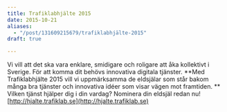 ```yaml
---
title: Trafiklabhjälte 2015
date: 2015-10-21
aliases:
  - "/post/131609215679/trafiklabhjälte-2015"
draft: true

---
```


Vi vill att det ska vara enklare, smidigare och roligare att åka kollektivt i Sverige. För att komma dit behövs innovativa digitala tjänster.
**Med Trafiklabhjälte 2015 vill vi uppmärksamma de eldsjälar som står bakom många bra tjänster och innovativa idéer som visar vägen mot framtiden. **
Vilken tjänst hjälper dig i din vardag? Nominera din eldsjäl redan nu!
[http://hjalte.trafiklab.se](http://hjalte.trafiklab.se)
 
